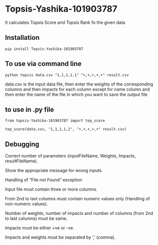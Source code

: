 # Topsis-Yashika-101903787
It calculates Topsis Score and Topsis Rank fo the given data

## Installation
```pip install Topsis-Yashika-101903787```

## To use via command line
```python topsis data.csv "1,1,1,1,1" "+,+,+,+,+" result.csv```

data.csv is the input data file, then enter the weights of the corresponding columns and then impacts for each column
except for name column and then enter the name of the file in which you want to save the output file

## to use in .py file

```from topsis-Yashika-101903787 import top_score```

```top_score(data.csv, "1,1,1,1,1", "+,+,+,+,+" result.csv)```

## Debugging

 Correct number of parameters (inputFileName, Weights, Impacts, resultFileName). 
 
Show the appropriate message for wrong inputs.

 Handling of “File not Found” exception

 Input file must contain three or more columns.

 From 2nd to last columns must contain numeric values only (Handling of non-numeric values).

 Number of weights, number of impacts and number of columns (from 2nd to last columns) must be same.

 Impacts must be either +ve or -ve.

 Impacts and weights must be separated by ‘,’ (comma).
